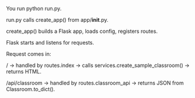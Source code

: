 You run python run.py.

run.py calls create_app() from app/__init__.py.

create_app() builds a Flask app, loads config, registers routes.

Flask starts and listens for requests.

Request comes in:

/ → handled by routes.index → calls services.create_sample_classroom() → returns HTML.

/api/classroom → handled by routes.classroom_api → returns JSON from Classroom.to_dict().
